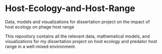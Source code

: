 # Host-Ecology-and-Host-Range
Data, models and visualizations for dissertation project on the impact of host ecology on phage host range

This repository contains all the relevant data, mathematical models, and visualizations for my dissertation project on host ecology and predator host range in a well-mixed environment.
